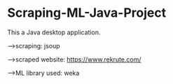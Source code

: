# Scraping-ML-Java-Project
This a Java desktop application.

-->scraping: jsoup

-->scraped website: https://www.rekrute.com/

-->ML library used: weka
